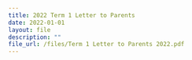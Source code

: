 ```yaml
---
title: 2022 Term 1 Letter to Parents
date: 2022-01-01
layout: file
description: ""
file_url: /files/Term 1 Letter to Parents 2022.pdf
---
```

